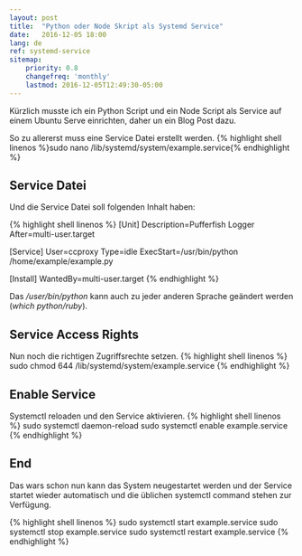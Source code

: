 ```yaml
---
layout: post
title:  "Python oder Node Skript als Systemd Service"
date:   2016-12-05 18:00
lang: de
ref: systemd-service
sitemap:
    priority: 0.8
    changefreq: 'monthly'
    lastmod: 2016-12-05T12:49:30-05:00
---
```


Kürzlich musste ich ein Python Script und ein Node Script als Service auf einem Ubuntu Serve einrichten, daher un ein Blog Post dazu.



So zu allererst muss eine Service Datei erstellt werden.
{% highlight shell linenos %}sudo nano /lib/systemd/system/example.service{% endhighlight %}


## Service Datei

Und die Service Datei soll folgenden Inhalt haben:

{% highlight shell linenos %}
[Unit]
Description=Pufferfish Logger
After=multi-user.target

[Service]
User=ccproxy
Type=idle
ExecStart=/usr/bin/python /home/example/example.py

[Install]
WantedBy=multi-user.target
{% endhighlight %}

Das _/user/bin/python_ kann auch zu jeder anderen Sprache geändert werden (_which python/ruby_).

## Service Access Rights

Nun noch die richtigen Zugriffsrechte setzen.
{% highlight shell linenos %}
sudo chmod 644 /lib/systemd/system/example.service
{% endhighlight %}

## Enable Service

Systemctl reloaden und den Service aktivieren.
{% highlight shell linenos %}
sudo systemctl daemon-reload
 sudo systemctl enable example.service
{% endhighlight %}

## End
Das wars schon nun kann das System neugestartet werden und der Service startet wieder automatisch und die üblichen systemctl command stehen zur Verfügung.

{% highlight shell linenos %}
sudo systemctl start example.service
sudo systemctl stop example.service
sudo systemctl restart example.service
{% endhighlight %}
